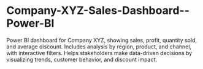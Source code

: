 # Company-XYZ-Sales-Dashboard--Power-BI
Power BI dashboard for Company XYZ, showing sales, profit, quantity sold, and average discount. Includes analysis by region, product, and channel, with interactive filters. Helps stakeholders make data-driven decisions by visualizing trends, customer behavior, and discount impact.
